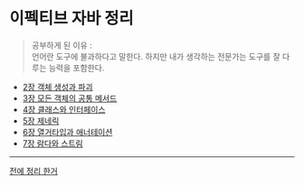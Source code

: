 # 이펙티브 자바 정리

> 공부하게 된 이유 :  
언어란 도구에 불과하다고 말한다. 하지만 내가 생각하는 전문가는 도구를 잘 다루는 능력을 포함한다.
>
- [2장 객체 생성과 파괴](https://github.com/dyparkkk/TIL/blob/main/book/이펙티브_자바/Ch02.md)
- [3장 모든 객체의 공통 메서드](https://github.com/dyparkkk/TIL/blob/main/book/이펙티브_자바/Ch03.md)
- [4장 클래스와 인터페이스](https://github.com/dyparkkk/TIL/blob/main/book/이펙티브_자바/Ch04.md)
- [5장 제네릭](https://github.com/dyparkkk/TIL/blob/main/book/이펙티브_자바/Ch05.md)
- [6장 열거타입과 애너테이션](https://github.com/dyparkkk/TIL/blob/main/book/이펙티브_자바/Ch06.md)
- [7장 람다와 스트림](https://github.com/dyparkkk/TIL/blob/main/book/이펙티브_자바/Ch07.md)

---  
[전에 정리 한거](https://github.com/dyparkkk/TIL/blob/main/book/이펙티브_자바/effective_Java.md) 